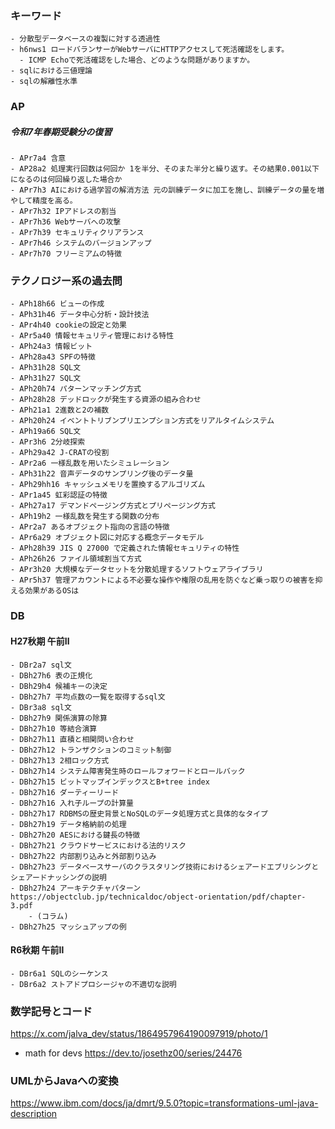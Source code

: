### キーワード
    - 分散型データベースの複製に対する透過性
    - h6nws1 ロードバランサーがWebサーバにHTTPアクセスして死活確認をします。
      - ICMP Echoで死活確認をした場合、どのような問題がありますか。
    - sqlにおける三値理論
    - sqlの解離性水準

### AP
##### 令和7年春期受験分の復習
    - APr7a4 含意
    - AP28a2 処理実行回数は何回か 1を半分、そのまた半分と繰り返す。その結果0.001以下になるのは何回繰り返した場合か
    - APr7h3 AIにおける過学習の解消方法 元の訓練データに加工を施し、訓練データの量を増やして精度を高る。
    - APr7h32 IPアドレスの割当
    - APr7h36 Webサーバへの攻撃
    - APr7h39 セキュリティクリアランス
    - APr7h46 システムのバージョンアップ
    - APr7h70 フリーミアムの特徴

### テクノロジー系の過去問
    - APh18h66 ビューの作成
    - APh31h46 データ中心分析・設計技法
    - APr4h40 cookieの設定と効果
    - APr5a40 情報セキュリティ管理における特性
    - APh24a3 情報ビット
    - APh28a43 SPFの特徴
    - APh31h28 SQL文
    - APh31h27 SQL文
    - APh20h74 パターンマッチング方式
    - APh28h28 デッドロックが発生する資源の組み合わせ
    - APh21a1 2進数と2の補数
    - APh20h24 イベントトリブンプリエンプション方式をリアルタイムシステム
    - APh19a66 SQL文
    - APr3h6 2分岐探索
    - APh29a42 J-CRATの役割
    - APr2a6 一様乱数を用いたシミュレーション
    - APh31h22 音声データのサンプリング後のデータ量
    - APh29hh16 キャッシュメモリを置換するアルゴリズム
    - APr1a45 虹彩認証の特徴
    - APh27a17 デマンドページング方式とプリページング方式
    - APh19h2 一様乱数を発生する関数の分布
    - APr2a7 あるオブジェクト指向の言語の特徴
    - APr6a29 オブジェクト図に対応する概念データモデル
    - APh28h39 JIS Q 27000 で定義された情報セキュリティの特性
    - APh26h26 ファイル領域割当て方式
    - APr3h20 大規模なデータセットを分散処理するソフトウェアライブラリ
    - APr5h37 管理アカウントによる不必要な操作や権限の乱用を防ぐなど乗っ取りの被害を抑える効果があるOSは

### DB
#### H27秋期 午前Ⅱ
    - DBr2a7 sql文
    - DBh27h6 表の正規化
    - DBh29h4 候補キーの決定
    - DBh27h7 平均点数の一覧を取得するsql文
    - DBr3a8 sql文
    - DBh27h9 関係演算の除算
    - DBh27h10 等結合演算
    - DBh27h11 直積と相関問い合わせ 
    - DBh27h12 トランザクションのコミット制御
    - DBh27h13 2相ロック方式
    - DBh27h14 システム障害発生時のロールフォワードとロールバック
    - DBh27h15 ビットマップインデックスとB+tree index 
    - DBh27h16 ダーティーリード
    - DBh27h16 入れ子ループの計算量
    - DBh27h17 RDBMSの歴史背景とNoSQLのデータ処理方式と具体的なタイプ
    - DBh27h19 データ格納前の処理
    - DBh27h20 AESにおける鍵長の特徴　
    - DBh27h21 クラウドサービスにおける法的リスク
    - DBh27h22 内部割り込みと外部割り込み
    - DBh27h23 データベースサーバのクラスタリング技術におけるシェアードエブリシングとシェアードナッシングの説明
    - DBh27h24 アーキテクチャパターン https://objectclub.jp/technicaldoc/object-orientation/pdf/chapter-3.pdf
        - (コラム)  
    - DBh27h25 マッシュアップの例
#### R6秋期 午前Ⅱ
    - DBr6a1 SQLのシーケンス
    - DBr6a2 ストアドプロシージャの不適切な説明

### 数学記号とコード
https://x.com/jalva_dev/status/1864957964190097919/photo/1

- math for devs https://dev.to/josethz00/series/24476

### UMLからJavaへの変換
https://www.ibm.com/docs/ja/dmrt/9.5.0?topic=transformations-uml-java-description
